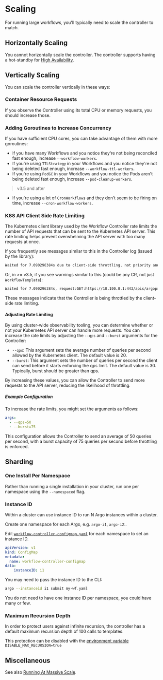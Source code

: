 # Scaling

For running large workflows, you'll typically need to scale the controller to match.

## Horizontally Scaling

You cannot horizontally scale the controller.
The controller supports having a hot-standby for [High Availability](high-availability.md#workflow-controller).

## Vertically Scaling

You can scale the controller vertically in these ways:

### Container Resource Requests

If you observe the Controller using its total CPU or memory requests, you should increase those.

### Adding Goroutines to Increase Concurrency

If you have sufficient CPU cores, you can take advantage of them with more goroutines:

- If you have many Workflows and you notice they're not being reconciled fast enough, increase `--workflow-workers`.
- If you're using `TTLStrategy` in your Workflows and you notice they're not being deleted fast enough, increase `--workflow-ttl-workers`.
- If you're using `PodGC` in your Workflows and you notice the Pods aren't being deleted fast enough, increase `--pod-cleanup-workers`.

> v3.5 and after

- If you're using a lot of `CronWorkflows` and they don't seem to be firing on time, increase `--cron-workflow-workers`.

### K8S API Client Side Rate Limiting

The Kubernetes client library used by the Workflow Controller rate limits the number of API requests that can be sent to the Kubernetes API server.
This rate limiting helps prevent overwhelming the API server with too many requests at once.

If you frequently see messages similar to this in the Controller log (issued by the library):

```txt
Waited for 7.090296384s due to client-side throttling, not priority and fairness, request: GET:https://10.100.0.1:443/apis/argoproj.io/v1alpha1/namespaces/argo/workflowtemplates/s2t
```

Or, in >= v3.5, if you see warnings similar to this (could be any CR, not just `WorkflowTemplate`):

```txt
Waited for 7.090296384s, request:GET:https://10.100.0.1:443/apis/argoproj.io/v1alpha1/namespaces/argo/workflowtemplates/s2t
```

These messages indicate that the Controller is being throttled by the client-side rate limiting.

#### Adjusting Rate Limiting

By using cluster-wide observability tooling, you can determine whether or not your Kubernetes API server can handle more requests.
You can increase the rate limits by adjusting the `--qps` and `--burst` arguments for the Controller:

- `--qps`: This argument sets the average number of queries per second allowed by the Kubernetes client.
The default value is 20.
- `--burst`: This argument sets the number of queries per second the client can send before it starts enforcing the qps limit.
The default value is 30. Typically, burst should be greater than qps.

By increasing these values, you can allow the Controller to send more requests to the API server, reducing the likelihood of throttling.

##### Example Configuration

To increase the rate limits, you might set the arguments as follows:

```yaml
args:
  - --qps=50
  - --burst=75
```

This configuration allows the Controller to send an average of 50 queries per second, with a burst capacity of 75 queries per second before throttling is enforced.

## Sharding

### One Install Per Namespace

Rather than running a single installation in your cluster, run one per namespace using the `--namespaced` flag.

### Instance ID

Within a cluster can use instance ID to run N Argo instances within a cluster.

Create one namespace for each Argo, e.g. `argo-i1`, `argo-i2`:.

Edit [`workflow-controller-configmap.yaml`](workflow-controller-configmap.yaml) for each namespace to set an instance ID.

```yaml
apiVersion: v1
kind: ConfigMap
metadata:
  name: workflow-controller-configmap
data:
    instanceID: i1
```

You may need to pass the instance ID to the CLI:

```bash
argo --instanceid i1 submit my-wf.yaml
```

You do not need to have one instance ID per namespace, you could have many or few.

### Maximum Recursion Depth

In order to protect users against infinite recursion, the controller has a default maximum recursion depth of 100 calls to templates.

This protection can be disabled with the [environment variable](environment-variables.md#controller) `DISABLE_MAX_RECURSION=true`

## Miscellaneous

See also [Running At Massive Scale](running-at-massive-scale.md).
